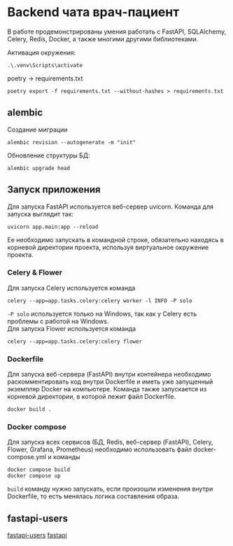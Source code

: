# Backend чата врач-пациент

В работе продемонстрированы умения работать с FastAPI, SQLAlchemy, Celery, Redis, Docker, а также многими другими библиотеками.

Активация окружения:

    .\.venv\Scripts\activate

poetry -> requirements.txt

    poetry export -f requirements.txt --without-hashes > requirements.txt

## alembic

Создание миграции

    alembic revision --autogenerate -m "init"

Обновление структуры БД:

    alembic upgrade head

## Запуск приложения

Для запуска FastAPI используется веб-сервер uvicorn. Команда для запуска выглядит так:  

```shell
uvicorn app.main:app --reload
```

Ее необходимо запускать в командной строке, обязательно находясь в корневой директории проекта, используя виртуальное окружение проекта.

### Celery & Flower

Для запуска Celery используется команда  

```shell
celery --app=app.tasks.celery:celery worker -l INFO -P solo
```

`-P solo` используется только на Windows, так как у Celery есть проблемы с работой на Windows.  
Для запуска Flower используется команда  

```shell
celery --app=app.tasks.celery:celery flower
```

### Dockerfile

Для запуска веб-сервера (FastAPI) внутри контейнера необходимо раскомментировать код внутри Dockerfile и иметь уже запущенный экземпляр Docker на компьютере. Команда также запускается из корневой директории, в которой лежит файл Dockerfile.

```shell
docker build .
```

### Docker compose

Для запуска всех сервисов (БД, Redis, веб-сервер (FastAPI), Celery, Flower, Grafana, Prometheus) необходимо использовать файл docker-compose.yml и команды

```shell
docker compose build
docker compose up
```

`build` команду нужно запускать, если произошли изменения внутри Dockerfile, то есть менялась логика составления образа.

## fastapi-users

[fastapi-users](https://fastapi-users.github.io/fastapi-users/12.1)
[fastapi](https://fastapi.tiangolo.com/)
